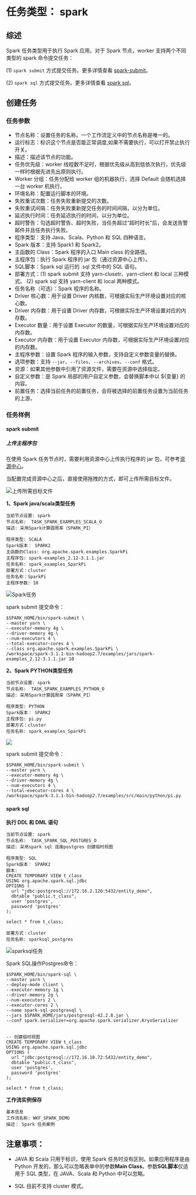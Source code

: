 #  任务类型： spark

## 综述

Spark 任务类型用于执行 Spark 应用。对于 Spark 节点，worker 支持两个不同类型的 spark 命令提交任务：

(1) `spark submit` 方式提交任务。更多详情查看 [spark-submit](https://spark.apache.org/docs/3.2.1/submitting-applications.html#launching-applications-with-spark-submit)。

(2) `spark sql` 方式提交任务。更多详情查看 [spark sql](https://spark.apache.org/docs/3.2.1/sql-ref-syntax.html)。

## 创建任务

### 任务参数

- 节点名称：设置任务的名称。一个工作流定义中的节点名称是唯一的。
- 运行标志：标识这个节点是否能正常调度,如果不需要执行，可以打开禁止执行开关。
- 描述：描述该节点的功能。
- 任务优先级：worker 线程数不足时，根据优先级从高到低依次执行，优先级一样时根据先进先出原则执行。
- Worker 分组：任务分配给 worker 组的机器执行，选择 Default 会随机选择一台 worker 机执行。
- 环境名称：配置运行脚本的环境。
- 失败重试次数：任务失败重新提交的次数。
- 失败重试间隔：任务失败重新提交任务的时间间隔，以分为单位。
- 延迟执行时间：任务延迟执行的时间，以分为单位。
- 超时警告：勾选超时警告、超时失败，当任务超过“超时时长”后，会发送告警邮件并且任务执行失败。
- 程序类型：支持 Java、Scala、Python 和 SQL 四种语言。
- Spark 版本：支持 Spark1 和 Spark2。
- 主函数的 Class：Spark 程序的入口 Main class 的全路径。
- 主程序包：执行 Spark 程序的 jar 包（通过资源中心上传）。
- SQL脚本：Spark sql 运行的 .sql 文件中的 SQL 语句。
- 部署方式：(1) spark submit 支持 yarn-clusetr、yarn-client 和 local 三种模式。 (2) spark sql 支持 yarn-client 和 local 两种模式。
- 任务名称（可选）：Spark 程序的名称。
- Driver 核心数：用于设置 Driver 内核数，可根据实际生产环境设置对应的核心数。
- Driver 内存数：用于设置 Driver 内存数，可根据实际生产环境设置对应的内存数。
- Executor 数量：用于设置 Executor 的数量，可根据实际生产环境设置对应的内存数。
- Executor 内存数：用于设置 Executor 内存数，可根据实际生产环境设置对应的内存数。
- 主程序参数：设置 Spark 程序的输入参数，支持自定义参数变量的替换。
- 选项参数：支持 `--jar`、`--files`、`--archives`、`--conf` 格式。
- 资源：如果其他参数中引用了资源文件，需要在资源中选择指定。
- 自定义参数：是 Spark 局部的用户自定义参数，会替换脚本中以 ${变量} 的内容。
- 前置任务：选择当前任务的前置任务，会将被选择的前置任务设置为当前任务的上游。



### 任务样例

#### spark submit

##### 上传主程序包

在使用 Spark 任务节点时，需要利用资源中心上传执行程序的 jar 包，可参考[资源中心](https://dolphinscheduler.apache.org/zh-cn/docs/latest/user_doc/guide/resource/configuration.html)。

当配置完成资源中心之后，直接使用拖拽的方式，即可上传所需目标文件。

![上传所需目标文件](./image/spark1.png)



**1、Spark java/scala类型任务**

```shell
当前节点设置: spark
节点名称:  TASK_SPARK_EXAMPLES_SCALA_O
描述: 采用Spark计算圆周率（SPARK_PI）

程序类型: SCALA
Spark版本： SPARK2
主函数的Class: org.apache.spark.examples.SparkPi
主程序包: spark-examples_2.12-3.1.1.jar
任务名称: spark_examples_SparkPi
部署方式：cluster
任务名称：SparkPi
主程序参数: 10
````

![Spark任务](./image/sparksubmit1.png)

spark submit 提交命令：

```shell
$SPARK_HOME/bin/spark-submit \
--master yarn \
--executor-memory 4g \
--driver-memory 4g \
--num-executors 4 \
--total-executor-cores 4 \
--class org.apache.spark.examples.SparkPi \
/workspace/spark-3.1.1-bin-hadoop2.7/examples/jars/spark-examples_2.12-3.1.1.jar 10
```



**2、Spark PYTHON类型任务**

```shell
当前节点设置: spark
节点名称:  TASK_SPARK_EXAMPLES_PYTHON_O
描述: 采用Spark计算圆周率（SPARK_PI）

程序类型: PYTHON
Spark版本： SPARK2
主程序包: pi.py
部署方式：cluster
任务名称: spark_examples_SparkPi
````

![](./image/sparksubmit2.png)

spark submit 提交命令：

```shell
$SPARK_HOME/bin/spark-submit \
--master yarn \
--executor-memory 4g \
--driver-memory 4g \
--num-executors 4 \
--total-executor-cores 4 \
/workspace/spark-3.1.1-bin-hadoop2.7/examples/src/main/python/pi.py
```



#### spark sql

**执行 DDL 和 DML 语句**

```shell
当前节点设置: spark
节点名称:  TASK_SPARK_SQL_POSTGRES_O
描述: 采用spark sql 连接postgres 创建临时视图

程序类型: SQL
Spark版本： SPARK2
脚本: 
CREATE TEMPORARY VIEW t_class
USING org.apache.spark.sql.jdbc
OPTIONS (
  url "jdbc:postgresql://172.16.2.120:5432/entity_demo",
  dbtable "public.t_class",
  user 'postgres',
  password 'postgres'
);

select * from t_class;

部署方式：cluster
任务名称: sparksql_postgres
```

![sparksql任务](./image/sparksql1.png)

Spark SQL操作Postgres命令：

```]shell
$SPARK_HOME/bin/spark-sql \
--master yarn \
--deploy-mode client \
--executor-memory 1g \
--driver-memory 2g \
--num-executors 2 \
--executor-cores 2 \
--name spark-sql-postgresql \
--jars $SPARK_HOME/jars/postgresql-42.2.8.jar \
--conf spark.serializer=org.apache.spark.serializer.KryoSerializer


-- 创建临时视图
CREATE TEMPORARY VIEW t_class
USING org.apache.spark.sql.jdbc
OPTIONS (
  url "jdbc:postgresql://172.16.10.72:5432/entity_demo",
  dbtable "public.t_class",
  user 'postgres',
  password 'postgres'
);

select * from t_class;
```





**工作流实例保存**

```shell
基本信息
工作流名称: WKF_SPARK_DEMO
描述： Spark 任务案例
```



## 注意事项：

- JAVA 和 Scala 只用于标识，使用 Spark 任务时没有区别。如果应用程序是由 Python 开发的，那么可以忽略表单中的参数**Main Class**。参数**SQL脚本**仅适用于 SQL 类型，在 JAVA、Scala 和 Python 中可以忽略。

- SQL 目前不支持 cluster 模式。